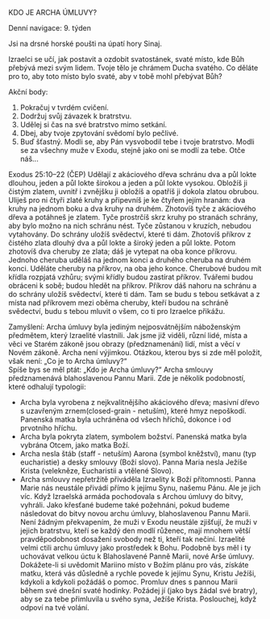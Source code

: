 KDO JE ARCHA ÚMLUVY?

Denní navigace: 9. týden

Jsi na drsné horské poušti na úpatí hory Sinaj.

Izraelci se učí, jak postavit a ozdobit svatostánek, svaté místo, kde Bůh
přebývá mezi svým lidem. Tvoje tělo je chrámem Ducha svatého. Co děláte pro to,
aby toto místo bylo svaté, aby v tobě mohl přebývat Bůh?

Akční body:
1. Pokračuj v tvrdém cvičení.
2. Dodržuj svůj závazek k bratrstvu.
3. Udělej si čas na své bratrstvo mimo setkání.
4. Dbej, aby tvoje zpytování svědomí bylo pečlivé.
5. Buď šťastný.
Modli se, aby Pán vysvobodil tebe i tvoje bratrstvo.
Modli se za všechny muže v Exodu, stejně jako oni se modlí za tebe.
Otče náš...

Exodus 25:10–22 (ČEP)
Udělají z akáciového dřeva schránu dva a půl lokte dlouhou, jeden a půl lokte
širokou a jeden a půl lokte vysokou. Obložíš ji čistým zlatem, uvnitř i zvnějšku
ji obložíš a opatříš ji dokola zlatou obrubou. Uliješ pro ni čtyři zlaté kruhy
a připevníš je ke čtyřem jejím hranám: dva kruhy na jednom boku a dva kruhy na
druhém. Zhotovíš tyče z akáciového dřeva a potáhneš je zlatem. Tyče prostrčíš
skrz kruhy po stranách schrány, aby bylo možno na nich schránu nést. Tyče
zůstanou v kruzích, nebudou vytahovány. Do schrány uložíš svědectví, které ti
dám. Zhotovíš příkrov z čistého zlata dlouhý dva a půl lokte a široký jeden
a půl lokte. Potom zhotovíš dva cheruby ze zlata; dáš je vytepat na oba konce
příkrovu. Jednoho cheruba uděláš na jednom konci a druhého cheruba na druhém
konci. Uděláte cheruby na příkrov, na oba jeho konce. Cherubové budou mít křídla
rozpjatá vzhůru; svými křídly budou zastírat příkrov. Tvářemi budou obráceni
k sobě; budou hledět na příkrov. Příkrov dáš nahoru na schránu a do schrány
uložíš svědectví, které ti dám. Tam se budu s tebou setkávat a z místa nad
příkrovem mezi oběma cheruby, kteří budou na schráně svědectví, budu s tebou
mluvit o všem, co ti pro Izraelce přikážu.

Zamyšlení:
Archa úmluvy byla jediným nejposvátnějším náboženským předmětem, který Izraelité
vlastnili. Jak jsme již viděli, různí lidé, místa a věci ve Starém zákoně jsou
obrazy (předznamenání) lidí, míst a věcí v Novém zákoně. Archa není výjimkou.
Otázkou, kterou bys si zde měl položit, však není: „Co je to Archa úmluvy?“  
Spíše bys se měl ptát: „Kdo je Archa úmluvy?“ Archa smlouvy předznamenává
blahoslavenou Pannu Marii. Zde je několik podobností, které odhalují typologii:
- Archa byla vyrobena z nejkvalitnějšího akáciového dřeva; masivní dřevo
s uzavřeným zrnem(closed-grain - netuším), které hmyz nepoškodí. Panenská matka
byla uchráněna od všech hříchů, dokonce i od prvotního hříchu.
- Archa byla pokryta zlatem, symbolem božství. Panenská matka byla vybrána Otcem,
jako matka Boží.
- Archa nesla štáb (staff - netuším) Aarona (symbol kněžství), manu
(typ eucharistie) a desky smlouvy (Boží slovo). Panna Maria nesla Ježíše Krista
(velekněze, Eucharistii a vtělené Slovo).
- Archa smlouvy nepřetržitě přiváděla Izraelity k Boží přítomnosti. Panna Marie
nás neustále přivádí přímo k jejímu Synu, našemu Pánu.
Ale je jich víc. Když Izraelská armáda pochodovala s Archou úmluvy do bitvy,
vyhráli. Jako křesťané budeme také požehnáni, pokud budeme následovat do bitvy
novou archu úmluvy, blahoslavenou Pannu Marii. Není žádným překvapením, že muži
v Exodu neustále zjišťují, že muži v jejich bratrstvu, kteří se každý den modlí
růženec, mají mnohem větší pravděpodobnost dosažení svobody než ti, kteří tak
nečiní.
Izraelité velmi ctili archu úmluvy jako prostředek k Bohu. Podobně bys měl i ty
uchovávat velkou úctu k Blahoslavené Panně Marii, nové Arše úmluvy. Dokážete-li
si uvědomit Mariino místo v Božím plánu pro vás, získáte matku, která vás
důsledně a rychle povede k jejímu Synu, Kristu Ježíši, kdykoli a kdykoli požádáš
o pomoc. Promluv dnes s pannou Marii během své dnešní svaté hodinky. Požádej jí
(jako bys žádal své bratry), aby se za tebe přimluvila u svého syna, Ježíše
Krista. Poslouchej, když odpoví na tvé volání.

